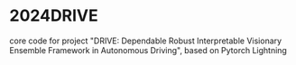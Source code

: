 # 2024DRIVE
core code for project "DRIVE: Dependable Robust Interpretable Visionary Ensemble Framework in Autonomous Driving", based on Pytorch Lightning
